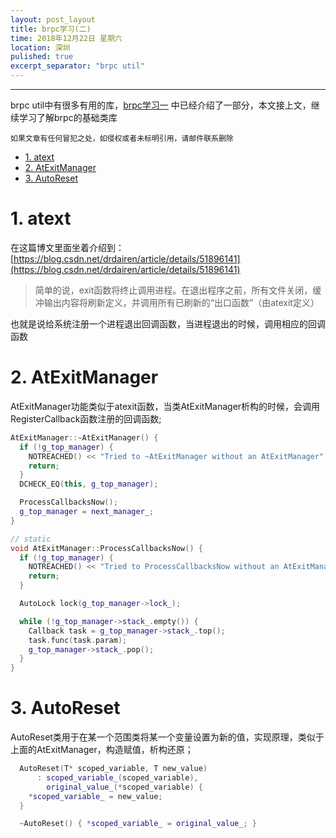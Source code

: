 ```yaml
---
layout: post_layout
title: brpc学习(二)
time: 2018年12月22日 星期六
location: 深圳
pulished: true
excerpt_separator: "brpc util"
---
```


---
brpc util中有很多有用的库，[brpc学习一](https://illx.xyz/article/6) 中已经介绍了一部分，本文接上文，继续学习了解brpc的基础类库

    如果文章有任何冒犯之处，如侵权或者未标明引用，请邮件联系删除

<!-- TOC -->

- [1. atext](#1-atext)
- [2. AtExitManager](#2-atexitmanager)
- [3. AutoReset](#3-autoreset)

<!-- /TOC -->

# 1. atext

在这篇博文里面坐着介绍到：
[https://blog.csdn.net/drdairen/article/details/51896141](https://blog.csdn.net/drdairen/article/details/51896141)

>简单的说，exit函数将终止调用进程。在退出程序之前，所有文件关闭，缓冲输出内容将刷新定义，并调用所有已刷新的“出口函数”（由atexit定义）

也就是说给系统注册一个进程退出回调函数，当进程退出的时候，调用相应的回调函数


# 2. AtExitManager 

AtExitManager功能类似于atexit函数，当类AtExitManager析构的时候，会调用RegisterCallback函数注册的回调函数;

```c++
AtExitManager::~AtExitManager() {
  if (!g_top_manager) {
    NOTREACHED() << "Tried to ~AtExitManager without an AtExitManager";
    return;
  }
  DCHECK_EQ(this, g_top_manager);

  ProcessCallbacksNow();
  g_top_manager = next_manager_;
}

// static
void AtExitManager::ProcessCallbacksNow() {
  if (!g_top_manager) {
    NOTREACHED() << "Tried to ProcessCallbacksNow without an AtExitManager";
    return;
  }

  AutoLock lock(g_top_manager->lock_);

  while (!g_top_manager->stack_.empty()) {
    Callback task = g_top_manager->stack_.top();
    task.func(task.param);
    g_top_manager->stack_.pop();
  }
}
```

# 3. AutoReset

AutoReset类用于在某一个范围类将某一个变量设置为新的值，实现原理，类似于上面的AtExitManager，构造赋值，析构还原；
```c++
  AutoReset(T* scoped_variable, T new_value)
      : scoped_variable_(scoped_variable),
        original_value_(*scoped_variable) {
    *scoped_variable_ = new_value;
  }

  ~AutoReset() { *scoped_variable_ = original_value_; }
```
